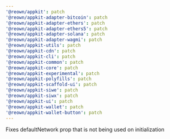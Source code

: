 ```yaml
---
'@reown/appkit': patch
'@reown/appkit-adapter-bitcoin': patch
'@reown/appkit-adapter-ethers': patch
'@reown/appkit-adapter-ethers5': patch
'@reown/appkit-adapter-solana': patch
'@reown/appkit-adapter-wagmi': patch
'@reown/appkit-utils': patch
'@reown/appkit-cdn': patch
'@reown/appkit-cli': patch
'@reown/appkit-common': patch
'@reown/appkit-core': patch
'@reown/appkit-experimental': patch
'@reown/appkit-polyfills': patch
'@reown/appkit-scaffold-ui': patch
'@reown/appkit-siwe': patch
'@reown/appkit-siwx': patch
'@reown/appkit-ui': patch
'@reown/appkit-wallet': patch
'@reown/appkit-wallet-button': patch
---
```


Fixes defaultNetwork prop that is not being used on initialization
